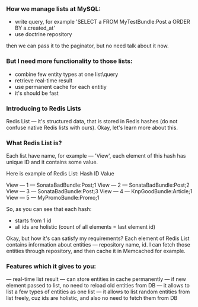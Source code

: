 ### How we manage lists at MySQL:
- write query, for example 'SELECT a FROM MyTestBundle:Post a ORDER BY a.created_at'
- use doctrine repository

then we can pass it to the paginator, but no need talk about it now.

### But I need more functionality to those lists:
- combine few entity types at one list\query
- retrieve real-time result
- use permanent cache for each entitiy
- it's should be fast

### Introducing to Redis Lists
Redis List — it's structured data, that is stored in Redis hashes (do not confuse native Redis lists with ours).
Okay, let's learn more about this.

### What Redis List is?
Each list have name, for example — 'View', each element of this hash has unique ID and it contains some value.

Here is example of Redis List:
Hash   ID   Value

View — 1 — SonataBadBundle:Post;1
View — 2 — SonataBadBundle:Post;2
View — 3 — SonataBadBundle:Post;3
View — 4 — KnpGoodBundle:Article;1
View — 5 — MyPromoBundle:Promo;1

So, as you can see that each hash:
- starts from 1 id
- all ids are holistic (count of all elements = last element id)

Okay, but how it's can satisfy my requirements?
Each element of Redis List contains information about entities — repository name, id.
I can fetch those entities through repository, and then cache it in Memcached for example.

### Features which it gives to you:
— real-time list result
— can store entities in cache permanently
— if new element passed to list, no need to reload old entities from DB
— it allows to list a few types of entities as one list
— it allows to list random entities from list freely, cuz ids are holistic, and also no need to fetch them from DB